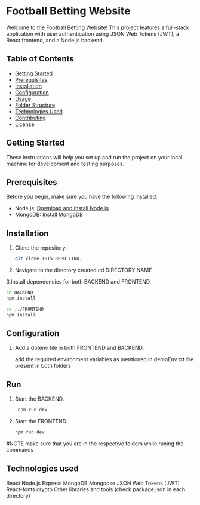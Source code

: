 # Football Betting Website

Welcome to the Football Betting Website! This project features a full-stack application with user authentication using JSON Web Tokens (JWT), a React frontend, and a Node.js backend.

## Table of Contents
- [Getting Started](#getting-started)
- [Prerequisites](#prerequisites)
- [Installation](#installation)
- [Configuration](#configuration)
- [Usage](#usage)
- [Folder Structure](#folder-structure)
- [Technologies Used](#technologies-used)
- [Contributing](#contributing)
- [License](#license)

## Getting Started

These instructions will help you set up and run the project on your local machine for development and testing purposes.

## Prerequisites

Before you begin, make sure you have the following installed:

- Node.js: [Download and Install Node.js](https://nodejs.org/)
- MongoDB: [Install MongoDB](https://docs.mongodb.com/manual/installation/)

## Installation

1. Clone the repository:

   ```bash
   git clone THIS REPO LINK.
   
2. Navigate to the directory created
   cd DIRECTORY NAME
   
3.Install dependencies for both BACKEND and FRONTEND
 
   ```bash
   cd BACKEND
   npm install
    
   cd ../FRONTEND
   npm install
  ```


## Configuration

 1. Add a dotenv file in both FRONTEND and BACKEND.

    add the required environment variables as mentioned in demoEnv.txt file present in both folders

## Run 

 1. Start the BACKEND.
    ```bash
     npm run dev
    ```
2. Start the FRONTEND.
   ```bash
   npm run dev
   ```
  #NOTE make sure that you are in the respective folders while runing the commands

## Technologies used

  React
  Node.js
  Express
  MongoDB
  Mongoose
  JSON Web Tokens (JWT)
  React-fonts
  crypto 
  Other libraries and tools (check package.json in each directory)




